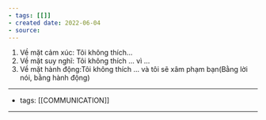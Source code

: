 ```yaml
---
- tags: [[]]
- created date: 2022-06-04
- source: 
---
```


1. Về mặt cảm xúc: Tôi không thích...  
2. Về mặt suy nghĩ: Tôi không thích ... vì ...  
3. Về mặt hành động:Tôi không thích ... và tôi sẽ xâm phạm bạn(Bằng lời nói, bằng hành động)

---
- tags: [[COMMUNICATION]]
---